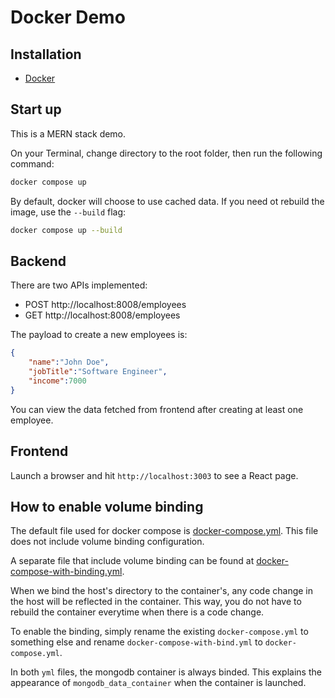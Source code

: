 # Docker Demo

## Installation

- [Docker](https://docs.docker.com/get-docker/)

## Start up

This is a MERN stack demo.

On your Terminal, change directory to the root folder, then run the following command:

```sh
docker compose up
```

By default, docker will choose to use cached data. If you need ot rebuild the image, use the `--build` flag:

```sh
docker compose up --build
```

## Backend

There are two APIs implemented:
- POST http://localhost:8008/employees
- GET http://localhost:8008/employees

The payload to create a new employees is:
```json
{
    "name":"John Doe",
    "jobTitle":"Software Engineer",
    "income":7000
}
```

You can view the data fetched from frontend after creating at least one employee.

## Frontend

Launch a browser and hit `http://localhost:3003` to see a React page.

## How to enable volume binding

The default file used for docker compose is [docker-compose.yml](./docker-compose.yml). This file does not include volume binding configuration.

A separate file that include volume binding can be found at [docker-compose-with-binding.yml](./docker-compose-with-binding.yml).

When we bind the host's directory to the container's, any code change in the host will be reflected in the container. This way, you do not have to rebuild the container everytime when there is a code change.

To enable the binding, simply rename the existing `docker-compose.yml` to something else and rename `docker-compose-with-bind.yml` to `docker-compose.yml`.

In both `yml` files, the mongodb container is always binded. This explains the appearance of `mongodb_data_container` when the container is launched.